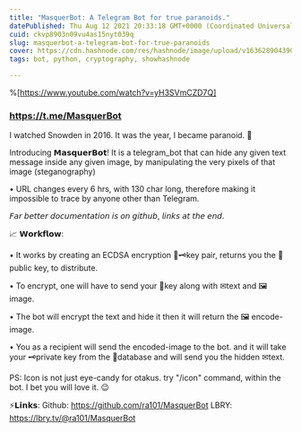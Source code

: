 ```yaml
---
title: "MasquerBot: A Telegram Bot for true paranoids."
datePublished: Thu Aug 12 2021 20:33:18 GMT+0000 (Coordinated Universal Time)
cuid: ckvp8903n09vu4as15nyt039q
slug: masquerbot-a-telegram-bot-for-true-paranoids
cover: https://cdn.hashnode.com/res/hashnode/image/upload/v1636289043908/OD01idldc.jpeg
tags: bot, python, cryptography, showhashnode

---
```


%[https://www.youtube.com/watch?v=yH3SVmCZD7Q]

### https://t.me/MasquerBot


I watched Snowden in 2016. It was the year, I became paranoid. 👻

Introducing 𝗠𝗮𝘀𝗾𝘂𝗲𝗿𝗕𝗼𝘁! It is a telegram_bot that can hide any given text message inside any given image, by manipulating the very pixels of that image (steganography)

• URL changes every 6 hrs, with 130 char long, therefore making it impossible to trace by anyone other than Telegram.

𝘍𝘢𝘳 𝘣𝘦𝘵𝘵𝘦𝘳 𝘥𝘰𝘤𝘶𝘮𝘦𝘯𝘵𝘢𝘵𝘪𝘰𝘯 𝘪𝘴 𝘰𝘯 𝘨𝘪𝘵𝘩𝘶𝘣, 𝘭𝘪𝘯𝘬𝘴 𝘢𝘵 𝘵𝘩𝘦 𝘦𝘯𝘥.

📈 𝗪𝗼𝗿𝗸𝗳𝗹𝗼𝘄:

• It works by creating an ECDSA encryption 🔑🗝key pair, returns you the 🔑public key, to distribute.

• To encrypt, one will have to send your 🔑key along with ✉text and 🖼image.

• The bot will encrypt the text and hide it then it will return the 🖼 encode-image.

• You as a recipient will send the encoded-image to the bot. and it will take your 🗝private key from the 📒database and will send you the hidden ✉text.

PS: Icon is not just eye-candy for otakus. try "/icon" command, within the bot. I bet you will love it. 😉


⚡𝗟𝗶𝗻𝗸𝘀:
Github: https://github.com/ra101/MasquerBot
LBRY: https://lbry.tv/@ra101/MasquerBot